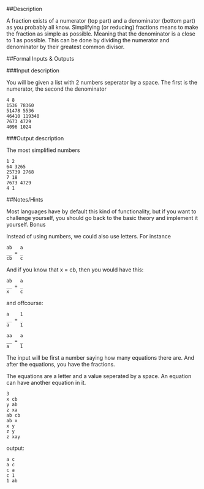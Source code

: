 ##Description

A fraction exists of a numerator (top part) and a denominator (bottom part) as you probably all know.
Simplifying (or reducing) fractions means to make the fraction as simple as possible. Meaning that the denominator is a close to 1 as possible. This can be done by dividing the numerator and denominator by their greatest common divisor.

##Formal Inputs & Outputs

###Input description

You will be given a list with 2 numbers seperator by a space. The first is the numerator, the second the denominator

    4 8
    1536 78360
    51478 5536
    46410 119340
    7673 4729
    4096 1024

###Output description

The most simplified numbers

    1 2
    64 3265
    25739 2768
    7 18
    7673 4729
    4 1

##Notes/Hints

Most languages have by default this kind of functionality, but if you want to challenge yourself, you should go back to the basic theory and implement it yourself.
Bonus

Instead of using numbers, we could also use letters.
For instance

    ab   a
    __ = _
    cb   c 

And if you know that x = cb, then you would have this:

    ab   a
    __ = _
    x    c  

and offcourse:

    a    1
    __ = _
    a    1

    aa   a
    __ = _
    a    1
The input will be first a number saying how many equations there are. And after the equations, you have the fractions.

The equations are a letter and a value seperated by a space. An equation can have another equation in it.

    3
    x cb
    y ab
    z xa
    ab cb
    ab x
    x y
    z y
    z xay

output:

    a c
    a c
    c a
    c 1
    1 ab
